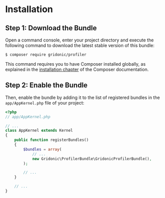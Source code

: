Installation
============

Step 1: Download the Bundle
---------------------------

Open a command console, enter your project directory and execute the
following command to download the latest stable version of this bundle:

```console
$ composer require gridonic/profiler
```

This command requires you to have Composer installed globally, as explained
in the [installation chapter](https://getcomposer.org/doc/00-intro.md)
of the Composer documentation.

Step 2: Enable the Bundle
-------------------------

Then, enable the bundle by adding it to the list of registered bundles
in the `app/AppKernel.php` file of your project:

```php
<?php
// app/AppKernel.php

// ...
class AppKernel extends Kernel
{
    public function registerBundles()
    {
        $bundles = array(
            // ...
            new Gridonic\ProfilerBundle\GridonicProfilerBundle(),
        );

        // ...
    }

    // ...
}
```